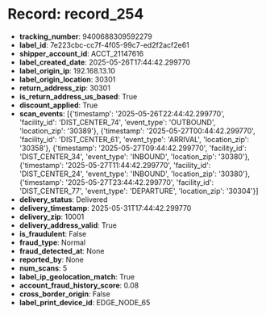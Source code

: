 # Record: record_254

- **tracking_number**: 9400688309592279
- **label_id**: 7e223cbc-cc7f-4f05-99c7-ed2f2acf2e61
- **shipper_account_id**: ACCT_21147616
- **label_created_date**: 2025-05-26T17:44:42.299770
- **label_origin_ip**: 192.168.13.10
- **label_origin_location**: 30301
- **return_address_zip**: 30301
- **is_return_address_us_based**: True
- **discount_applied**: True
- **scan_events**: [{'timestamp': '2025-05-26T22:44:42.299770', 'facility_id': 'DIST_CENTER_74', 'event_type': 'OUTBOUND', 'location_zip': '30389'}, {'timestamp': '2025-05-27T00:44:42.299770', 'facility_id': 'DIST_CENTER_61', 'event_type': 'ARRIVAL', 'location_zip': '30358'}, {'timestamp': '2025-05-27T09:44:42.299770', 'facility_id': 'DIST_CENTER_34', 'event_type': 'INBOUND', 'location_zip': '30380'}, {'timestamp': '2025-05-27T11:44:42.299770', 'facility_id': 'DIST_CENTER_24', 'event_type': 'INBOUND', 'location_zip': '30380'}, {'timestamp': '2025-05-27T23:44:42.299770', 'facility_id': 'DIST_CENTER_77', 'event_type': 'DEPARTURE', 'location_zip': '30304'}]
- **delivery_status**: Delivered
- **delivery_timestamp**: 2025-05-31T17:44:42.299770
- **delivery_zip**: 10001
- **delivery_address_valid**: True
- **is_fraudulent**: False
- **fraud_type**: Normal
- **fraud_detected_at**: None
- **reported_by**: None
- **num_scans**: 5
- **label_ip_geolocation_match**: True
- **account_fraud_history_score**: 0.08
- **cross_border_origin**: False
- **label_print_device_id**: EDGE_NODE_65
